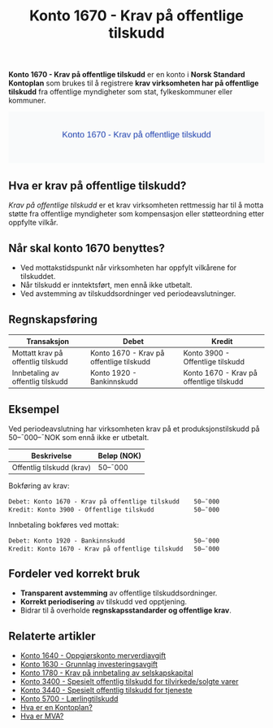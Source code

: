 ﻿---
title: "Konto 1670 - Krav på offentlige tilskudd"
meta_title: "1670-krav-pa-offentlige-tilskudd"
meta_description: '**Konto 1670 - Krav på offentlige tilskudd** er en konto i **Norsk Standard Kontoplan** som brukes til å registrere **krav virksomheten har på offentlige til...'
slug: 1670-krav-pa-offentlige-tilskudd
type: blog
layout: pages/single
---

**Konto 1670 - Krav på offentlige tilskudd** er en konto i **Norsk Standard Kontoplan** som brukes til å registrere **krav virksomheten har på offentlige tilskudd** fra offentlige myndigheter som stat, fylkeskommuner eller kommuner.

![Illustrasjon av konto 1670 Krav på offentlige tilskudd](1670-krav-pa-offentlige-tilskudd-image.svg)

## Hva er krav på offentlige tilskudd?

*Krav på offentlige tilskudd* er et krav virksomheten rettmessig har til å motta støtte fra offentlige myndigheter som kompensasjon eller støtteordning etter oppfylte vilkår.

## Når skal konto 1670 benyttes?

* Ved mottakstidspunkt når virksomheten har oppfylt vilkårene for tilskuddet.
* Når tilskudd er inntektsført, men ennå ikke utbetalt.
* Ved avstemming av tilskuddsordninger ved periodeavslutninger.

## Regnskapsføring

| Transaksjon                              | Debet                                   | Kredit                                 |
|------------------------------------------|-----------------------------------------|----------------------------------------|
| Mottatt krav på offentlig tilskudd       | Konto 1670 - Krav på offentlige tilskudd| Konto 3900 - Offentlige tilskudd       |
| Innbetaling av offentlig tilskudd        | Konto 1920 - Bankinnskudd               | Konto 1670 - Krav på offentlige tilskudd|

## Eksempel

Ved periodeavslutning har virksomheten krav på et produksjonstilskudd på 50–¯000–¯NOK som ennå ikke er utbetalt.

| Beskrivelse                | Beløp (NOK) |
|----------------------------|-------------|
| Offentlig tilskudd (krav)  | 50–¯000      |

Bokføring av krav:

```plaintext
Debet: Konto 1670 - Krav på offentlige tilskudd    50–¯000
Kredit: Konto 3900 - Offentlige tilskudd           50–¯000
```

Innbetaling bokføres ved mottak:

```plaintext
Debet: Konto 1920 - Bankinnskudd                   50–¯000
Kredit: Konto 1670 - Krav på offentlige tilskudd   50–¯000
```

## Fordeler ved korrekt bruk

* **Transparent avstemming** av offentlige tilskuddsordninger.
* **Korrekt periodisering** av tilskudd ved opptjening.
* Bidrar til å overholde **regnskapsstandarder og offentlige krav**.

## Relaterte artikler

* [Konto 1640 - Oppgjørskonto merverdiavgift](/blogs/kontoplan/1640-oppgjorskonto-merverdiavgift "Konto 1640 - Oppgjørskonto merverdiavgift")
* [Konto 1630 - Grunnlag investeringsavgift](/blogs/kontoplan/1630-grunnlag-investeringsavgift "Konto 1630 - Grunnlag investeringsavgift")
* [Konto 1780 - Krav på innbetaling av selskapskapital](/blogs/kontoplan/1780-krav-pa-innbetaling-av-selskapskapital "Konto 1780 - Krav på innbetaling av selskapskapital: Regnskapsføring av krav på innbetaling av selskapskapital")
* [Konto 3400 - Spesielt offentlig tilskudd for tilvirkede/solgte varer](/blogs/kontoplan/3400-spesielt-offentlig-tilskudd-for-tilv-solgte-varer "Konto 3400 - Spesielt offentlig tilskudd for tilvirkede/solgte varer")
* [Konto 3440 - Spesielt offentlig tilskudd for tjeneste](/blogs/kontoplan/3440-spesielt-offentlig-tilskudd-for-tjeneste "Konto 3440 - Spesielt offentlig tilskudd for tjeneste")
* [Konto 5700 - Lærlingtilskudd](/blogs/kontoplan/5700-laerlingtilskudd "Konto 5700 - Lærlingtilskudd: Regnskapsføring av lærlingtilskudd")
* [Hva er en Kontoplan?](/blogs/regnskap/hva-er-kontoplan "Hva er en Kontoplan? Komplett Guide til Kontoplaner i Norsk Regnskap")
* [Hva er MVA?](/blogs/regnskap/hva-er-moms-mva "Hva er MVA? MVA-regnskapsføring og merverdiavgift")






